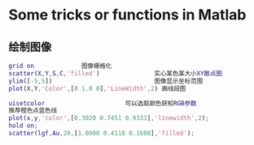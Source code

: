 # Some tricks or functions in Matlab

## 绘制图像

```matlab
grid on 			图像栅格化
scatter(X,Y,S,C,'filled')				实心某色某大小XY散点图
ylim([-5,5])							图像显示坐标范围
plot(X,Y,'Color',[0 1.0 0],'LineWidth',2) 画线段图

uisetcolor						可以选取颜色获知RGB参数
推荐橙色点蓝色线
plot(x,y,'color',[0.3020 0.7451 0.9333],'linewidth',2);
hold on;
scatter(lgf,Au,20,[1.0000 0.4118 0.1608],'filled');
```




